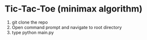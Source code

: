 # Tic-Tac-Toe (minimax algorithm)
1. git clone the repo
2. Open command prompt and navigate to root directory
3. type python main.py
